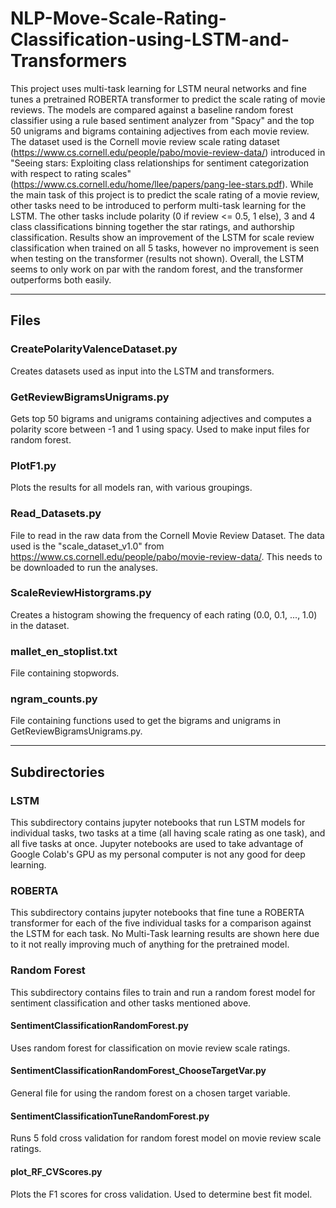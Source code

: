 # NLP-Move-Scale-Rating-Classification-using-LSTM-and-Transformers
This project uses multi-task learning for LSTM neural networks and fine tunes a pretrained ROBERTA transformer to predict the scale rating of movie reviews. The models are compared against a baseline random forest classifier using a rule based sentiment analyzer from "Spacy" and the top 50 unigrams and bigrams containing adjectives from each movie review. The dataset used is the Cornell movie review scale rating dataset (https://www.cs.cornell.edu/people/pabo/movie-review-data/) introduced in "Seeing stars: Exploiting class relationships for sentiment categorization with respect to rating scales" (https://www.cs.cornell.edu/home/llee/papers/pang-lee-stars.pdf). While the main task of this project is to predict the scale rating of a movie review, other tasks need to be introduced to perform multi-task learning for the LSTM. The other tasks include polarity (0 if review <= 0.5, 1 else), 3 and 4 class classifications binning together the star ratings, and authorship classification. Results show an improvement of the LSTM for scale review classification when trained on all 5 tasks, however no improvement is seen when testing on the transformer (results not shown). Overall, the LSTM seems to only work on par with the random forest, and the transformer outperforms both easily.

---

## Files

### CreatePolarityValenceDataset.py
Creates datasets used as input into the LSTM and transformers.

### GetReviewBigramsUnigrams.py
Gets top 50 bigrams and unigrams containing adjectives and computes a polarity score between -1 and 1 using spacy. Used to make input files for random forest.

### PlotF1.py
Plots the results for all models ran, with various groupings.

### Read_Datasets.py
File to read in the raw data from the Cornell Movie Review Dataset. The data used is the "scale_dataset_v1.0" from https://www.cs.cornell.edu/people/pabo/movie-review-data/. This needs to be downloaded to run the analyses.

### ScaleReviewHistorgrams.py
Creates a histogram showing the frequency of each rating (0.0, 0.1, ..., 1.0) in the dataset.

### mallet_en_stoplist.txt
File containing stopwords.

### ngram_counts.py
File containing functions used to get the bigrams and unigrams in GetReviewBigramsUnigrams.py.

---

## Subdirectories

### LSTM
This subdirectory contains jupyter notebooks that run LSTM models for individual tasks, two tasks at a time (all having scale rating as one task), and all five tasks at once. Jupyter notebooks are used to take advantage of Google Colab's GPU as my personal computer is not any good for deep learning.

### ROBERTA
This subdirectory contains jupyter notebooks that fine tune a ROBERTA transformer for each of the five individual tasks for a comparison against the LSTM for each task. No Multi-Task learning results are shown here due to it not really improving much of anything for the pretrained model.

### Random Forest
This subdirectory contains files to train and run a random forest model for sentiment classification and other tasks mentioned above.

#### SentimentClassificationRandomForest.py
Uses random forest for classification on movie review scale ratings.

#### SentimentClassificationRandomForest_ChooseTargetVar.py
General file for using the random forest on a chosen target variable.

#### SentimentClassificationTuneRandomForest.py
Runs 5 fold cross validation for random forest model on movie review scale ratings.

#### plot_RF_CVScores.py
Plots the F1 scores for cross validation. Used to determine best fit model.
